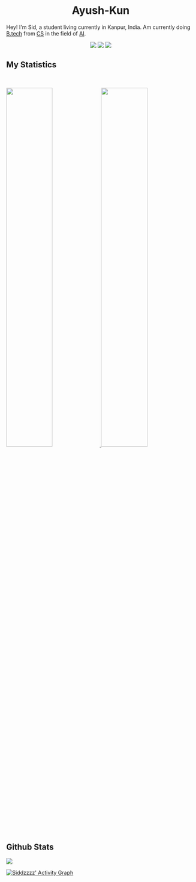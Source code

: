 <h1 align="center">
  <b>Ayush-Kun</b>
</h1>
Hey! I'm Sid, a student living currently in Kanpur, India. Am currently doing <a href="https://en.wikipedia.org/wiki/Bachelor_of_Technology">B.tech</a> from <a href="https://en.wikipedia.org/wiki/Computer_science">CS</a> in the field of <a href="https://en.wikipedia.org/wiki/Artificial_intelligence">AI</a>.
<br>

<p>
<div align="center">
  <img src="https://img.shields.io/badge/-HTML-c58545?style=for-the-badge&logo=html5&logoColor=c58545&labelColor=282828">
  <img src="https://img.shields.io/badge/-Compiled-98b982?style=for-the-badge&logo=c&logoColor=98b982&labelColor=282828">
  <img src="https://img.shields.io/badge/-Python-98b982?style=for-the-badge&logo=python&logoColor=98b982&labelColor=282828">
</div>
</p>

## My Statistics

<br/>
<p align="left">
  <a href="https://Siddzzzz.dev/">
  <img width="49.5%" src="https://github-readme-stats.vercel.app/api?username=Siddzzzz&show_icons=true&theme=gruvbox&hide_border=true" />
    <img width="49.5%" src="https://github-readme-streak-stats.herokuapp.com/?user=Siddzzzz&theme=gruvbox&hide_border=true" />
  </a>
</p>
<br>
<br/> 

<h2> Github Stats </h2> 
<a href="https://github.com/muskanrani/github-readme-stats"><img align="center" src="https://github-readme-stats.vercel.app/api/top-langs/?username=muskanrani&layout=compact&theme=tokyonight" /></a>
<br/>

[![Siddzzzz' Activity Graph](https://activity-graph.herokuapp.com/graph?username=Siddzzzz&custom_title=Siddzzzz's%20Contribution%20Graph&theme=gruvbox&bg_color=282828&hide_border=true&line=d1a01f&point=c58545)](https://github.com/Siddzzzz)
